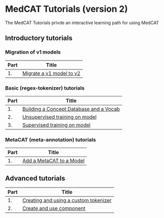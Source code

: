 # MedCAT Tutorials (version 2)

The MedCAT Tutorials privde an interactive learning path for using MedCAT

## Introductory tutorials

### Migration of v1 models

| Part | Title                                                                       |
| ---- |-----------------------------------------------------------------------------|
| 1.   |  [Migrate a v1 model to v2](notebooks/introductory/migration/1._Migrate_v1_model_to_v2.ipynb)                                    |

### Basic (regex-tokenizer) tutorials

| Part | Title                                                                       |
| ---- |-----------------------------------------------------------------------------|
| 1.   |  [Building a Concept Database and a Vocab](notebooks/introductory/basic/1._Build_a_Concept_Database_and_a_Vocabulary.ipynb)                                    |
| 2.   | [Unsupervised training on model](notebooks/introductory/basic/2._Unsupervised_training_on_model.ipynb) |
| 3.   | [Supervised training on model](notebooks/introductory/basic/3._Supervised_training_on_model.ipynb) |

### MetaCAT (meta-annotation) tutorials

| Part | Title                                                                       |
| ---- |-----------------------------------------------------------------------------|
| 1.   |  [Add a MetaCAT to a Model](notebooks/introductory/meta/1._Add_a_MetaCat_to_a_Model.ipynb)                                    |

## Advanced tutorials

| Part | Title                                                                       |
| ---- |-----------------------------------------------------------------------------|
| 1.   |  [Creating and using a custom tokenizer](notebooks/advanced/1._Creating_and_using_a_custom_tokenizer.ipynb)                               |
| 2.   |  [Create and use component](notebooks/advanced/2._Create_and_use_component.ipynb)                                    |

